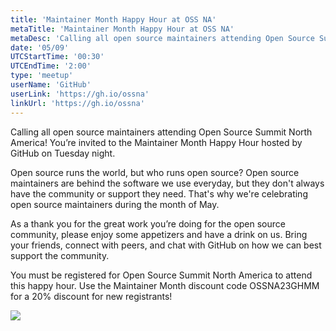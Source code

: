 ```yaml
---
title: 'Maintainer Month Happy Hour at OSS NA'
metaTitle: 'Maintainer Month Happy Hour at OSS NA'
metaDesc: 'Calling all open source maintainers attending Open Source Summit North America! You’re invited to the Maintainer Month Happy Hour hosted by GitHub on Tuesday night.'
date: '05/09'
UTCStartTime: '00:30'
UTCEndTime: '2:00'
type: 'meetup'
userName: 'GitHub'
userLink: 'https://gh.io/ossna'
linkUrl: 'https://gh.io/ossna'
---
```


Calling all open source maintainers attending Open Source Summit North America! You’re invited to the Maintainer Month Happy Hour hosted by GitHub on Tuesday night.

Open source runs the world, but who runs open source? Open source maintainers are behind the software we use everyday, but they don't always have the community or support they need. That's why we're celebrating open source maintainers during the month of May.

As a thank you for the great work you’re doing for the open source community, please enjoy some appetizers and have a drink on us. Bring your friends, connect with peers, and chat with GitHub on how we can best support the community.

You must be registered for Open Source Summit North America to attend this happy hour. Use the Maintainer Month discount code OSSNA23GHMM for a 20% discount for new registrants!

![](/images/ossna-happyhour.png)
